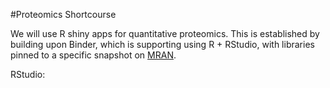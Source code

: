 #Proteomics Shortcourse

We will use R shiny apps for quantitative proteomics.
This is established by building upon Binder, which is supporting using R + RStudio, with libraries pinned to a specific
snapshot on [MRAN](https://mran.microsoft.com/documents/rro/reproducibility).

RStudio: 
